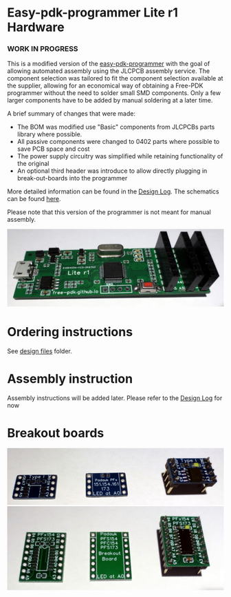 # Easy-pdk-programmer Lite r1 Hardware

### WORK IN PROGRESS ### 

This is a modified version of the [easy-pdk-programmer](https://github.com/free-pdk/easy-pdk-programmer-hardware) with the goal of allowing automated assembly using the JLCPCB assembly service. The component selection was tailored to fit the component selection available at the supplier, allowing for an economical way of obtaining a Free-PDK programmer without the need to solder small SMD components. Only a few larger components have to be added by manual soldering at a later time.

A brief summary of changes that were made:

- The BOM was modified use "Basic" components from JLCPCBs parts library where possible.
- All passive components were changed to 0402 parts where possible to save PCB space and cost
- The power supply circuitry was simplified while retaining functionality of the original
- An optional third header was introduce to allow directly plugging in break-out-boards into the programmer

More detailed information can be found in the [Design Log](/Design_log.pdf). The schematics can be found [here](Schematics/Schematic_EasyPDKPROGlite_2020-07-26_13-36-43.pdf).

Please note that this version of the programmer is not meant for manual assembly. 

![Lite r1 programmer](Pictures/liter1_assembled.JPG)

# Ordering instructions

See [design files](/Design%20Files/) folder.

# Assembly instruction

Assembly instructions will be added later. Please refer to the [Design Log](/Design_log.pdf) for now

# Breakout boards

![SO8](Pictures/SO8_BO_Board.JPG)
![SO16](Pictures/SO16_BO_Board.JPG)
